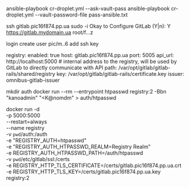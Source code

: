 ansible-playbook cr-droplet.yml \--ask-vault-pass
ansible-playbook cr-droplet.yml \--vault-password-file pass-ansible.txt



ssh gitlab.pic16f874.pp.ua
sudo -i
Okay to Configure GitLab (Y|n): Y
https://gitlab.mydomain.ua
root/f...z


login
create user pic/m..6
add ssh key


  registry:
    enabled: true
    host: gitlab.pic16f874.pp.ua
    port: 5005
    api_url: http://localhost:5000 # internal address to the registry, will be used by GitLab to directly communicate with API
    path: /var/opt/gitlab/gitlab-rails/shared/registry
    key: /var/opt/gitlab/gitlab-rails/certificate.key
    issuer: omnibus-gitlab-issuer

mkdir auth
docker run --rm  --entrypoint htpasswd   registry:2 -Bbn "kanoadmin" "<K@nomdm" > auth/htpasswd

docker run -d \
  -p 5000:5000 \
  --restart=always \
  --name registry \
  -v `pwd`/auth:/auth \
  -e "REGISTRY_AUTH=htpasswd" \
  -e "REGISTRY_AUTH_HTPASSWD_REALM=Registry Realm" \
  -e REGISTRY_AUTH_HTPASSWD_PATH=/auth/htpasswd \
  -v `pwd`/etc/gitlab/ssl:/certs \
  -e REGISTRY_HTTP_TLS_CERTIFICATE=/certs/gitlab.pic16f874.pp.ua.crt \
  -e REGISTRY_HTTP_TLS_KEY=/certs/gitlab.pic16f874.pp.ua.key \
  registry:2


